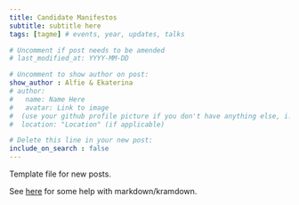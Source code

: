 ```yaml
---
title: Candidate Manifestos
subtitle: subtitle here
tags: [tagme] # events, year, updates, talks

# Uncomment if post needs to be amended
# last_modified_at: YYYY-MM-DD

# Uncomment to show author on post:
show_author : Alfie & Ekaterina
# author:
#   name: Name Here
#   avatar: Link to image
#  (use your github profile picture if you don't have anything else, i.e. https://avatars.githubusercontent.com/u/30439030)
#  location: "Location" (if applicable)

# Delete this line in your new post:
include_on_search : false
---
```


Template file for new posts.

See <a href="/cheatsheets">here</a> for some help with markdown/kramdown.
